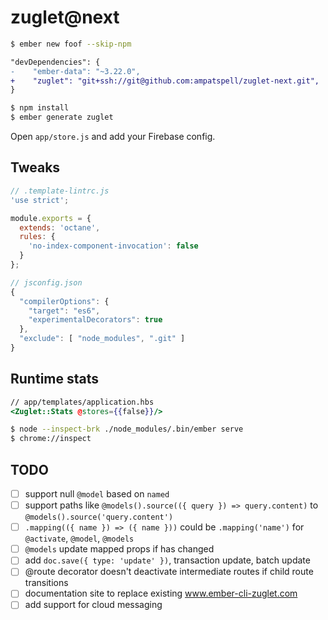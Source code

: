 # zuglet@next

``` bash
$ ember new foof --skip-npm
```

``` diff
"devDependencies": {
-    "ember-data": "~3.22.0",
+    "zuglet": "git+ssh://git@github.com:ampatspell/zuglet-next.git",
}
```

``` bash
$ npm install
$ ember generate zuglet
```

Open `app/store.js` and add your Firebase config.

## Tweaks

``` javascript
// .template-lintrc.js
'use strict';

module.exports = {
  extends: 'octane',
  rules: {
    'no-index-component-invocation': false
  }
};
```

``` javascript
// jsconfig.json
{
  "compilerOptions": {
    "target": "es6",
    "experimentalDecorators": true
  },
  "exclude": [ "node_modules", ".git" ]
}
```

## Runtime stats

``` hbs
// app/templates/application.hbs
<Zuglet::Stats @stores={{false}}/>
```

``` bash
$ node --inspect-brk ./node_modules/.bin/ember serve
$ chrome://inspect
```

## TODO

- [ ] support null `@model` based on `named`
- [ ] support paths like `@models().source(({ query }) => query.content)` to `@models().source('query.content')`
- [ ] `.mapping(({ name }) => ({ name }))` could be `.mapping('name')` for `@activate`, `@model`, `@models`
- [ ] `@models` update mapped props if has changed
- [ ] add `doc.save({ type: 'update' })`, transaction update, batch update
- [ ] @route decorator doesn't deactivate intermediate routes if child route transitions
- [ ] documentation site to replace existing www.ember-cli-zuglet.com
- [ ] add support for cloud messaging
